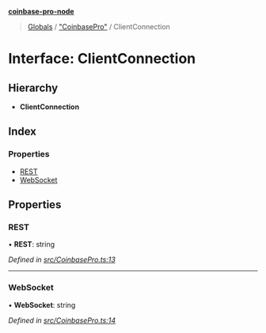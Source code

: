 **[coinbase-pro-node](../README.md)**

> [Globals](../globals.md) / ["CoinbasePro"](../modules/_coinbasepro_.md) / ClientConnection

# Interface: ClientConnection

## Hierarchy

- **ClientConnection**

## Index

### Properties

- [REST](_coinbasepro_.clientconnection.md#rest)
- [WebSocket](_coinbasepro_.clientconnection.md#websocket)

## Properties

### REST

• **REST**: string

_Defined in [src/CoinbasePro.ts:13](https://github.com/bennycode/coinbase-pro-node/blob/06bdaca/src/CoinbasePro.ts#L13)_

---

### WebSocket

• **WebSocket**: string

_Defined in [src/CoinbasePro.ts:14](https://github.com/bennycode/coinbase-pro-node/blob/06bdaca/src/CoinbasePro.ts#L14)_
